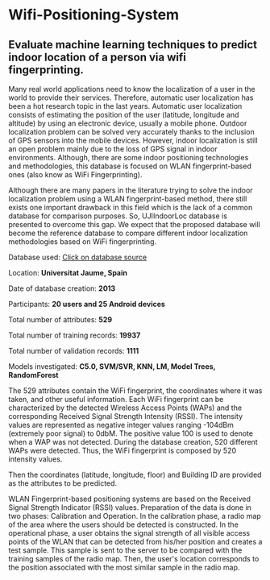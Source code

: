 # Wifi-Positioning-System

## Evaluate machine learning techniques to predict indoor location of a person via wifi fingerprinting.

Many real world applications need to know the localization of a user in the world to provide their services. Therefore, automatic user localization has been a hot research topic in the last years. Automatic user localization consists of estimating the position of the user (latitude, longitude and altitude) by using an electronic device, usually a mobile phone. Outdoor localization problem can be solved very accurately thanks to the inclusion of GPS sensors into the mobile devices. However, indoor localization is still an open problem mainly due to the loss of GPS signal in indoor environments. Although, there are some indoor positioning technologies and methodologies, this database is focused on WLAN fingerprint-based ones (also know as WiFi Fingerprinting).

Although there are many papers in the literature trying to solve the indoor localization problem using a WLAN fingerprint-based method, there still exists one important drawback in this field which is the lack of a common database for comparison purposes. So, UJIIndoorLoc database is presented to overcome this gap. We expect that the proposed database will become the reference database to compare different indoor localization methodologies based on WiFi fingerprinting.


Database used: [Click on database source](http://archive.ics.uci.edu/ml/machine-learning-databases/00310/UJIndoorLoc.zip)

Location: **Universitat Jaume, Spain**

Date of database creation: **2013**

Participants: **20 users and 25 Android devices**

Total number of attributes: **529**

Total number of training records: **19937**

Total number of validation records: **1111**

Models investigated: **C5.0, SVM/SVR, KNN, LM, Model Trees, RandomForest**

The 529 attributes contain the WiFi fingerprint, the coordinates where it was taken, and other useful information. Each WiFi fingerprint can be characterized by the detected Wireless Access Points (WAPs) and the corresponding Received Signal Strength Intensity (RSSI). The intensity values are represented as negative integer values ranging -104dBm (extremely poor signal) to 0dbM. The positive value 100 is used to denote when a WAP was not detected. During the database creation, 520 different WAPs were detected. Thus, the WiFi fingerprint is composed by 520 intensity values. 

Then the coordinates (latitude, longitude, floor) and Building ID are provided as the attributes to be predicted. 

WLAN Fingerprint-based positioning systems are based on the Received Signal Strength Indicator (RSSI) values. Preparation of the data is done in two phases: Calibration and Operation. In the calibration phase, a radio map of the area where the users should be detected is constructed. In the operational phase, a user obtains the signal strength of all visible access points of the WLAN that can be detected from his/her position and creates a test sample. This sample is sent to the server to be compared with the training samples of the radio map. Then, the user's location corresponds to the position associated with the most similar sample in the radio map.
